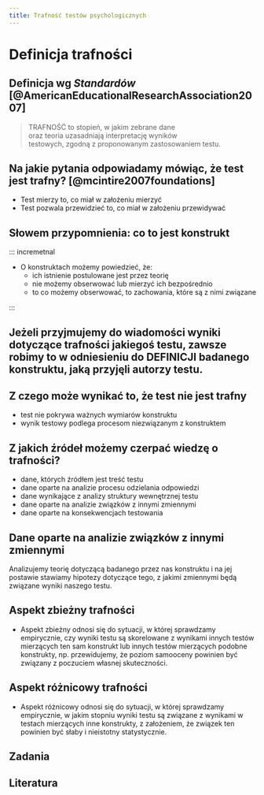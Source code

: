 ```yaml
---
title: Trafność testów psychologicznych
---
```


# Definicja trafności


## Definicja wg *Standardów* [@AmericanEducationalResearchAssociation2007]

>TRAFNOŚĆ to stopień, w jakim zebrane dane  
>oraz teoria uzasadniają interpretację wyników  
>testowych, zgodną z proponowanym 
>zastosowaniem testu.

## Na jakie pytania odpowiadamy mówiąc, że test jest trafny? [@mcintire2007foundations]

- Test mierzy to, co miał w założeniu mierzyć
- Test pozwala przewidzieć to, co miał w założeniu przewidywać

## Słowem przypomnienia: co to jest konstrukt

::: incremetnal

- O konstruktach możemy powiedzieć, że:
  - ich istnienie postulowane jest przez teorię
  - nie możemy obserwować lub mierzyć ich bezpośrednio
  - to co możemy obserwować, to zachowania, które są z nimi związane

:::

## Jeżeli przyjmujemy do wiadomości wyniki dotyczące trafności jakiegoś testu, zawsze robimy to w odniesieniu do DEFINICJI badanego konstruktu, jaką przyjęli autorzy testu.

## Z czego może wynikać to, że test nie jest trafny

- test nie pokrywa ważnych wymiarów konstruktu
- wynik testowy podlega procesom niezwiązanym z konstruktem

## Z jakich źródeł możemy czerpać wiedzę o trafności? 

- dane, których źródłem jest treść testu
- dane oparte na analizie procesu odzielania odpowiedzi
- dane wynikające z analizy struktury wewnętrznej testu
- dane oparte na analizie związków z innymi zmiennymi
- dane oparte na konsekwencjach testowania

## Dane oparte na analizie związków z innymi zmiennymi

Analizujemy teorię dotyczącą badanego przez nas konstruktu i na jej postawie stawiamy hipotezy dotyczące tego, z jakimi zmiennymi będą związane wyniki naszego testu.

## Aspekt zbieżny trafności

- Aspekt zbieżny odnosi się do sytuacji, w której sprawdzamy empirycznie, czy wyniki testu są skorelowane z wynikami innych testów mierzących ten sam konstrukt lub innych testów mierzących podobne konstrukty, np. przewidujemy, że poziom samooceny powinien być związany z poczuciem własnej skuteczności.

## Aspekt różnicowy trafności

- Aspekt różnicowy odnosi się do sytuacji, w której sprawdzamy empirycznie, w jakim stopniu wyniki testu są związane z wynikami w testach mierzących inne konstrukty, z założeniem, że związek ten powinien być słaby i nieistotny statystycznie.


## Zadania

## Literatura

